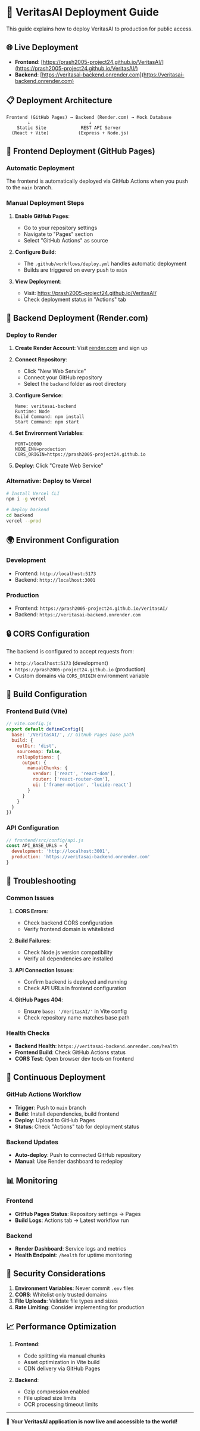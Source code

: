 # 🚀 VeritasAI Deployment Guide

This guide explains how to deploy VeritasAI to production for public access.

## 🌐 Live Deployment

- **Frontend**: [https://prash2005-project24.github.io/VeritasAI/](https://prash2005-project24.github.io/VeritasAI/)
- **Backend**: [https://veritasai-backend.onrender.com](https://veritasai-backend.onrender.com)

## 📋 Deployment Architecture

```
Frontend (GitHub Pages) → Backend (Render.com) → Mock Database
        ↓                      ↓
    Static Site             REST API Server
  (React + Vite)           (Express + Node.js)
```

## 🔧 Frontend Deployment (GitHub Pages)

### Automatic Deployment
The frontend is automatically deployed via GitHub Actions when you push to the `main` branch.

### Manual Deployment Steps
1. **Enable GitHub Pages**:
   - Go to your repository settings
   - Navigate to "Pages" section
   - Select "GitHub Actions" as source

2. **Configure Build**:
   - The `.github/workflows/deploy.yml` handles automatic deployment
   - Builds are triggered on every push to `main`

3. **View Deployment**:
   - Visit: https://prash2005-project24.github.io/VeritasAI/
   - Check deployment status in "Actions" tab

## 🔧 Backend Deployment (Render.com)

### Deploy to Render
1. **Create Render Account**: Visit [render.com](https://render.com) and sign up

2. **Connect Repository**: 
   - Click "New Web Service"
   - Connect your GitHub repository
   - Select the `backend` folder as root directory

3. **Configure Service**:
   ```
   Name: veritasai-backend
   Runtime: Node
   Build Command: npm install
   Start Command: npm start
   ```

4. **Set Environment Variables**:
   ```
   PORT=10000
   NODE_ENV=production
   CORS_ORIGIN=https://prash2005-project24.github.io
   ```

5. **Deploy**: Click "Create Web Service"

### Alternative: Deploy to Vercel
```bash
# Install Vercel CLI
npm i -g vercel

# Deploy backend
cd backend
vercel --prod
```

## 🌍 Environment Configuration

### Development
- Frontend: `http://localhost:5173`
- Backend: `http://localhost:3001`

### Production
- Frontend: `https://prash2005-project24.github.io/VeritasAI/`
- Backend: `https://veritasai-backend.onrender.com`

## 🔒 CORS Configuration

The backend is configured to accept requests from:
- `http://localhost:5173` (development)
- `https://prash2005-project24.github.io` (production)
- Custom domains via `CORS_ORIGIN` environment variable

## 📝 Build Configuration

### Frontend Build (Vite)
```javascript
// vite.config.js
export default defineConfig({
  base: '/VeritasAI/', // GitHub Pages base path
  build: {
    outDir: 'dist',
    sourcemap: false,
    rollupOptions: {
      output: {
        manualChunks: {
          vendor: ['react', 'react-dom'],
          router: ['react-router-dom'],
          ui: ['framer-motion', 'lucide-react']
        }
      }
    }
  }
})
```

### API Configuration
```javascript
// frontend/src/config/api.js
const API_BASE_URLS = {
  development: 'http://localhost:3001',
  production: 'https://veritasai-backend.onrender.com'
}
```

## 🚨 Troubleshooting

### Common Issues

1. **CORS Errors**:
   - Check backend CORS configuration
   - Verify frontend domain is whitelisted

2. **Build Failures**:
   - Check Node.js version compatibility
   - Verify all dependencies are installed

3. **API Connection Issues**:
   - Confirm backend is deployed and running
   - Check API URLs in frontend configuration

4. **GitHub Pages 404**:
   - Ensure `base: '/VeritasAI/'` in Vite config
   - Check repository name matches base path

### Health Checks

- **Backend Health**: `https://veritasai-backend.onrender.com/health`
- **Frontend Build**: Check GitHub Actions status
- **CORS Test**: Open browser dev tools on frontend

## 🔄 Continuous Deployment

### GitHub Actions Workflow
- **Trigger**: Push to `main` branch
- **Build**: Install dependencies, build frontend
- **Deploy**: Upload to GitHub Pages
- **Status**: Check "Actions" tab for deployment status

### Backend Updates
- **Auto-deploy**: Push to connected GitHub repository
- **Manual**: Use Render dashboard to redeploy

## 📊 Monitoring

### Frontend
- **GitHub Pages Status**: Repository settings → Pages
- **Build Logs**: Actions tab → Latest workflow run

### Backend  
- **Render Dashboard**: Service logs and metrics
- **Health Endpoint**: `/health` for uptime monitoring

## 🔐 Security Considerations

1. **Environment Variables**: Never commit `.env` files
2. **CORS**: Whitelist only trusted domains
3. **File Uploads**: Validate file types and sizes
4. **Rate Limiting**: Consider implementing for production

## 📈 Performance Optimization

1. **Frontend**:
   - Code splitting via manual chunks
   - Asset optimization in Vite build
   - CDN delivery via GitHub Pages

2. **Backend**:
   - Gzip compression enabled
   - File upload size limits
   - OCR processing timeout limits

---

🎉 **Your VeritasAI application is now live and accessible to the world!**